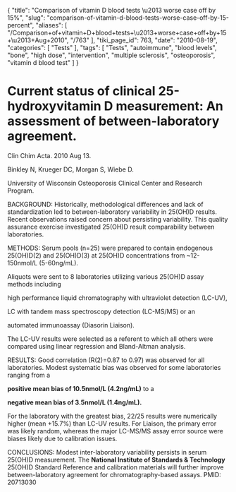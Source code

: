 {
    "title": "Comparison of vitamin D blood tests \u2013 worse case off by 15%",
    "slug": "comparison-of-vitamin-d-blood-tests-worse-case-off-by-15-percent",
    "aliases": [
        "/Comparison+of+vitamin+D+blood+tests+\u2013+worse+case+off+by+15+\u2013+Aug+2010",
        "/763"
    ],
    "tiki_page_id": 763,
    "date": "2010-08-19",
    "categories": [
        "Tests"
    ],
    "tags": [
        "Tests",
        "autoimmune",
        "blood levels",
        "bone",
        "high dose",
        "intervention",
        "multiple sclerosis",
        "osteoporosis",
        "vitamin d blood test"
    ]
}


# Current status of clinical 25-hydroxyvitamin D measurement: An assessment of between-laboratory agreement.

Clin Chim Acta. 2010 Aug 13. 

Binkley N, Krueger DC, Morgan S, Wiebe D.

University of Wisconsin Osteoporosis Clinical Center and Research Program.

BACKGROUND: Historically, methodological differences and lack of standardization led to between-laboratory variability in 25(OH)D results. Recent observations raised concern about persisting variability. This quality assurance exercise investigated 25(OH)D result comparability between laboratories.

METHODS: Serum pools (n=25) were prepared to contain endogenous 25(OH)D(2) and 25(OH)D(3) at 25(OH)D concentrations from ~12-150nmol/L (5-60ng/mL). 

Aliquots were sent to 8 laboratories utilizing various 25(OH)D assay methods including 

high performance liquid chromatography with ultraviolet detection (LC-UV), 

LC with tandem mass spectroscopy detection (LC-MS/MS) or an 

automated immunoassay (Diasorin Liaison). 

The LC-UV results were selected as a referent to which all others were compared using linear regression and Bland-Altman analysis.

RESULTS: Good correlation (R(2)=0.87 to 0.97) was observed for all laboratories. Modest systematic bias was observed for some laboratories ranging from a 

 **positive mean bias of 10.5nmol/L (4.2ng/mL)**  to a 

 **negative mean bias of 3.5nmol/L (1.4ng/mL).** 

For the laboratory with the greatest bias, 22/25 results were numerically higher (mean +15.7%) than LC-UV results. For Liaison, the primary error was likely random, whereas the major LC-MS/MS assay error source were biases likely due to calibration issues.

CONCLUSIONS: Modest inter-laboratory variability persists in serum 25(OH)D measurement. The  **National Institute of Standards & Technology**  25(OH)D Standard Reference and calibration materials will further improve between-laboratory agreement for chromatography-based assays. PMID: 20713030